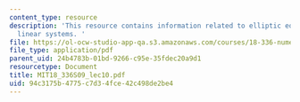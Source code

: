 ```yaml
---
content_type: resource
description: 'This resource contains information related to elliptic equations and
  linear systems. '
file: https://ol-ocw-studio-app-qa.s3.amazonaws.com/courses/18-336-numerical-methods-for-partial-differential-equations-spring-2009/94c3175b4775c7d34fce42c498de2be4_MIT18_336S09_lec10.pdf
file_type: application/pdf
parent_uid: 24b4783b-01bd-9266-c95e-35fdec20a9d1
resourcetype: Document
title: MIT18_336S09_lec10.pdf
uid: 94c3175b-4775-c7d3-4fce-42c498de2be4
---
```

